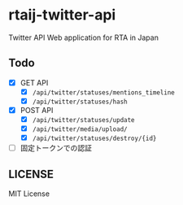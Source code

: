 # rtaij-twitter-api
Twitter API Web application for RTA in Japan

## Todo

- [x] GET API
  - [x] `/api/twitter/statuses/mentions_timeline`
  - [x] `/api/twitter/statuses/hash`
- [x] POST API
  - [x] `/api/twitter/statuses/update`
  - [x] `/api/twitter/media/upload/`
  - [x] `/api/twitter/statuses/destroy/{id}`
- [ ] 固定トークンでの認証

## LICENSE

MIT License